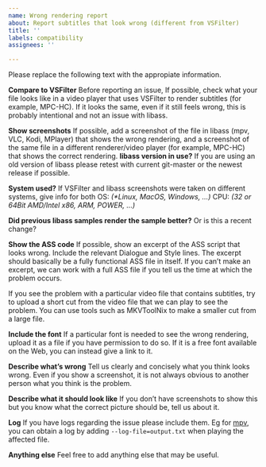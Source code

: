 ```yaml
---
name: Wrong rendering report
about: Report subtitles that look wrong (different from VSFilter)
title: ''
labels: compatibility
assignees: ''

---
```


Please replace the following text with the appropiate information.

**Compare to VSFilter**
Before reporting an issue, If possible, check what your file looks like in a video player that uses VSFilter to render subtitles (for example, MPC-HC). If it looks the same, even if it still feels wrong, this is probably intentional and not an issue with libass.

**Show screenshots**
If possible, add a screenshot of the file in libass (mpv, VLC, Kodi, MPlayer) that shows the wrong rendering, and a screenshot of the same file in a different renderer/video player (for example, MPC-HC) that shows the correct rendering.
**libass version in use?**
If you are using an old version of libass please retest with current git-master or the newest release if possible.

**System used?**
If VSFilter and libass screenshots were taken on different systems, give info for both
OS:  *(\*Linux, MacOS, Windows, …)*
CPU: *(32 or 64Bit AMD/Intel x86, ARM, POWER, …)*

**Did previous libass samples render the sample better?**
Or is this a recent change?

**Show the ASS code**
If possible, show an excerpt of the ASS script that looks wrong. Include the relevant Dialogue and Style lines. The excerpt should basically be a fully functional ASS file in itself. If you can’t make an excerpt, we can work with a full ASS file if you tell us the time at which the problem occurs.

If you see the problem with a particular video file that contains subtitles, try to upload a short cut from the video file that we can play to see the problem. You can use tools such as MKVToolNix to make a smaller cut from a large file.

**Include the font**
If a particular font is needed to see the wrong rendering, upload it as a file if you have permission to do so. If it is a free font available on the Web, you can instead give a link to it.

**Describe what’s wrong**
Tell us clearly and concisely what you think looks wrong. Even if you show a screenshot, it is not always obvious to another person what you think is the problem.

**Describe what it should look like**
If you don’t have screenshots to show this but you know what the correct picture should be, tell us about it.

**Log**
If you have logs regarding the issue please include them. Eg for [mpv](https://github.com/mpv-player/mpv), you can obtain a log by adding `--log-file=output.txt` when playing the affected file.

**Anything else**
Feel free to add anything else that may be useful.
